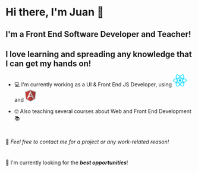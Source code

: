 # Hi there, I'm Juan 👋

## I'm a Front End Software Developer and Teacher!
## I love learning and spreading any knowledge that I can get my hands on!

* 💻 I'm currently working as a UI & Front End JS Developer, using <img src="icons/react.png" /> and <img src="icons/angular.png" />
 
* 🤓 Also teaching several courses about Web and Front End Development 📚

#
💬 _Feel free to contact me for a project or any work-related reason!_ 
#
🔭 I'm currently looking for the ***best opportunities***!
